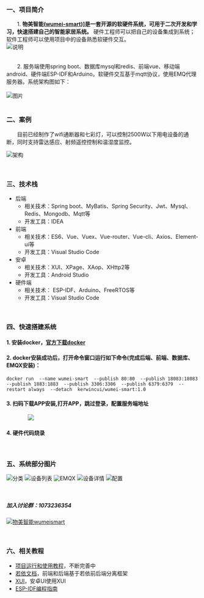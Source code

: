 
### 一、项目简介

&emsp;&emsp;1. **物美智能([wumei-smart](http://www.wumei.live/introduce.html))]是一套开源的软硬件系统，可用于二次开发和学习，快速搭建自己的智能家居系统。** 硬件工程师可以把自己的设备集成到系统；软件工程师可以使用项目中的设备熟悉软硬件交互。<br />
![说明](https://gitee.com/kerwincui/wumei-smart/raw/master/document/desc.png)<br /><br />

&emsp;&emsp;2. 服务端使用spring boot、数据库mysql和redis、前端vue、移动端android、硬件端ESP-IDF和Arduino。软硬件交互基于mqtt协议，使用EMQ代理服务器。系统架构图如下：
<br /><br />
![图片](https://gitee.com/kerwincui/wumei-smart/raw/master/document/sys.png)  
<br />

### 二、案例
&emsp;&emsp;目前已经制作了wifi通断器和七彩灯，可以控制2500W以下用电设备的通断，同时支持雷达感应、射频遥控控制和温湿度监控。

![架构](https://gitee.com/kerwincui/wumei-smart/raw/master/document/t.gif)  


<br />
 
### 三、技术栈    
* 后端
    - 相关技术：Spring boot、MyBatis、Spring Security、Jwt、Mysql、Redis、Mongodb、Mqtt等
    - 开发工具：IDEA    
* 前端
    - 相关技术：ES6、Vue、Vuex、Vue-router、Vue-cli、Axios、Element-ui等 
    - 开发工具：Visual Studio Code    
* 安卓
    - 相关技术：XUI、XPage、XAop、XHttp2等
    - 开发工具：Android Studio    
* 硬件端
    - 相关技术： ESP-IDF、Arduino、FreeRTOS等
    - 开发工具：Visual Studio Code

<br />

### 四、快速搭建系统
#### 1. 安装docker，[官方下载docker](https://docs.docker.com/get-docker/)
#### 2. docker安装成功后，打开命令窗口运行如下命令(完成后端、前端、数据库、EMQX安装)：

`
docker run 
--name wumei-smart 
--publish 80:80 
--publish 18083:18083 
--publish 1883:1883 
--publish 3306:3306 
--publish 6379:6379 
--restart always 
--detach 
kerwincui/wumei-smart:1.0
`

#### 3. 扫码下载APP安装,打开APP，跳过登录，配置服务端地址

&emsp;&emsp;&emsp;&emsp;<img src="https://gitee.com/kerwincui/wumei-smart/raw/master/document/download.png" />

#### 4. 硬件代码烧录

<br />

### 五、系统部分图片
![分类](https://gitee.com/kerwincui/wumei-smart/raw/master/document/a.png)
![设备列表](https://gitee.com/kerwincui/wumei-smart/raw/master/document/b.png)
![EMQX](https://gitee.com/kerwincui/wumei-smart/raw/master/document/c.png)
![设备详情](https://gitee.com/kerwincui/wumei-smart/raw/master/document/d.png)
![配置](https://gitee.com/kerwincui/wumei-smart/raw/master/document/e.png) 

<br />

##### 加入讨论群：1073236354
<a target="_blank" href="https://qm.qq.com/cgi-bin/qm/qr?k=P_oc91N6KC39zp2PEV_-BY3xMnAokeZ8&jump_from=webapi"><img border="0" src="//pub.idqqimg.com/wpa/images/group.png" alt="物美智能wumeismart" title="物美智能wumeismart"></a> 

<br />

### 六、相关教程

* [项目运行和使用教程](http://wumei.live/guid.html)，不断完善中
* [若依文档](http://doc.ruoyi.vip/ruoyi-vue/)，前端和后端基于若依前后端分离框架
* [XUI](https://gitee.com/xuexiangjys/XUI)，安卓UI使用XUI
* [ESP-IDF编程指南](https://docs.espressif.com/projects/esp-idf/zh_CN/latest/esp32/index.html)
